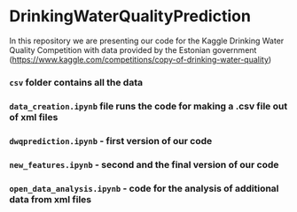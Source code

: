 # DrinkingWaterQualityPrediction
In this repository we are presenting our code for the Kaggle Drinking Water Quality Competition with data provided by the Estonian government (https://www.kaggle.com/competitions/copy-of-drinking-water-quality)
### `csv` folder contains all the data
### `data_creation.ipynb` file runs the code for making a .csv file out of xml files
### `dwqprediction.ipynb` - first version of our code
### `new_features.ipynb` - second and the final version of our code
### `open_data_analysis.ipynb` - code for the analysis of additional data from xml files
